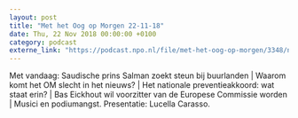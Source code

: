 ```yaml
---
layout: post
title: "Met het Oog op Morgen 22-11-18"
date: Thu, 22 Nov 2018 00:00:00 +0100
category: podcast
externe_link: "https://podcast.npo.nl/file/met-het-oog-op-morgen/3348/nporadio1_met-het-oog-op-morgen_20181122_met-het-oog-op-morgen-22-11-18.mp3"
---
```


Met vandaag: Saudische prins Salman zoekt steun bij buurlanden | Waarom komt het OM slecht in het nieuws? | Het nationale preventieakkoord: wat staat erin? | Bas Eickhout wil voorzitter van de Europese Commissie worden | Musici en podiumangst. Presentatie: Lucella Carasso.
